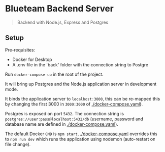 # Blueteam Backend Server

> Backend with Node.js, Express and Postgres

## Setup

Pre-requisites:

- Docker for Desktop
- A .env file in the 'back' folder with the connection string to Postgre

Run `docker-compose up` in the root of the project.

It will bring up Postgres and the Node.js application server in development mode.

It binds the application server to `localhost:3000`, this can be re-mapped this by changing the first 3000 in `3000:3000` of [./docker-compose.yaml](./docker-compose.yaml)).

Postgres is exposed on port `5432`. The connection string is `postgres://user:pass@localhost:5432/db` (username, password and database name are defined in [./docker-compose.yaml](./docker-compose.yaml)).

The default Docker `CMD` is `npm start`, [./docker-compose.yaml](./docker-compose.yaml) overrides this to `npm run dev` which runs the application using nodemon (auto-restart on file change).


